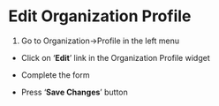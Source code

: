 # Edit Organization Profile

1. Go to Organization->Profile in the left menu
- Click on ‘**Edit**’ link in the Organization Profile widget

- Complete the form

- Press ‘**Save Changes**’ button